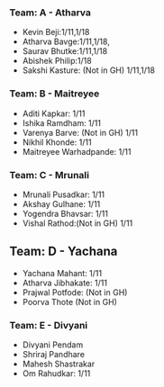 ### Team: A - Atharva
- Kevin Beji:1/11,1/18
- Atharva Bavge:1/11,1/18,
- Saurav Bhutke:1/11,1/18
- Abishek Philip:1/18
- Sakshi Kasture: (Not in GH) 1/11,1/18

### Team: B - Maitreyee
- Aditi Kapkar: 1/11
- Ishika Ramdham: 1/11
- Varenya Barve: (Not in GH) 1/11
- Nikhil Khonde: 1/11
- Maitreyee Warhadpande: 1/11

### Team: C - Mrunali
- Mrunali Pusadkar: 1/11
- Akshay Gulhane: 1/11
- Yogendra Bhavsar: 1/11
- Vishal Rathod:(Not in GH) 1/11

## Team: D - Yachana
- Yachana Mahant: 1/11
- Atharva Jibhakate: 1/11
- Prajwal Potfode: (Not in GH)
- Poorva Thote (Not in GH) 

### Team: E - Divyani
- Divyani Pendam
- Shriraj Pandhare
- Mahesh Shastrakar
- Om Rahudkar: 1/11
